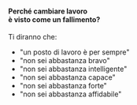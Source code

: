 #### Perché cambiare lavoro<br>è visto come un fallimento?

Ti diranno che:

- "un posto di lavoro è per sempre"
- "non sei abbastanza bravo"
- "non sei abbastanza intelligente"
- "non sei abbastanza capace"
- "non sei abbastanza forte"
- "non sei abbastanza affidabile"


<aside class="notes">
</aside>
